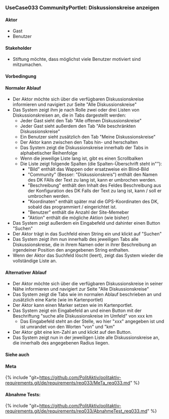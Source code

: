 
### UseCase033 CommunityPortlet: Diskussionskreise anzeigen

#### Aktor
 * Gast
 * Benutzer


#### Stakeholder
 * Stiftung möchte, dass möglichst viele Benutzer motiviert sind mitzumachen.


#### Vorbedingung

#### Normaler Ablauf
 * Der Aktor möchte sich über die verfügbaren Diskussionskreise informieren und navigiert zur Seite "Alle Diskussionskreise"
 * Das System zeigt ihm je nach Rolle zwei oder drei Listen von Diskussionskreisen an, die in Tabs dargestellt werden:
   * Jeder Gast sieht den Tab "Alle offenen Diskussionskreise"
   * Jeder Gast sieht außerdem den Tab "Alle beschränkten Diskussionskreise"
   * Ein Benutzer sieht zusätzlich den Tab "Meine Diskussionskreise"
   * Der Aktor kann zwischen den Tabs hin- und herschalten
   * Das System zeigt die Diskussionskreise innerhalb der Tabs in alphabetischer Reihenfolge
   * Wenn die jeweilige Liste lang ist, gibt es einen Scrollbalken
   * Die Liste zeigt folgende Spalten (die Spalten-Überschrift steht in""):
     * "Bild" enthält das Wappen oder ersatzweise ein Blind-Bild
     * "Community" (Besser: "Diskussionskreis") enthält den Namen des DK FAlls der Text zu lang ist, kann er umbrochen werden.
     * "Beschreibung" enthält den Inhalt des Feldes Beschreibung aus der Konfiguration des DK Falls der Text zu lang ist, kann / soll er umbrochen werden.
     * "Koordinaten" enthält später mal die GPS-Koordinaten des DK, sobald das programmiert / eingerichtet ist.
     * "Benutzer" enthält die Anzahl der Site-Memeber
     * "Aktion" enthält die mögliche Aktion (wie bisher)
 * Das System zeigt außerdem ein Eingabefeld und dahinter einen Button "Suchen"
 * Der Aktor trägt in das Suchfeld einen String ein und klickt auf "Suchen"
 * Das System zeigt ihm nun innerhalb des jeweiligen Tabs alle Diskussionskreise, die in ihrem Namen oder in ihrer Beschreibung an irgendeiner Position den angegebenen String enthalten.
 * Wenn der Aktor das Suchfeld löscht (leert), zeigt das System wieder die vollständige Liste an.


#### Alternativer Ablauf
 * Der Aktor möchte sich über die verfügbaren Diskussionskreise in seiner Nähe informieren und navigiert zur Seite "Alle Diskussionskreise"
 * Das System zeigt die Tabs wie im normalen Ablauf beschrieben an und zusätzlich eine Karte (wie im Kartenportlet)
 * Der Aktor kann einen Marker setzen wie im Kartenportlet.
 * Das System zeigt ein Eingabefeld an und einen Button mit der Beschriftung "suche alle Diskussionskreise im Umfeld" von xxx km
   * Das Eingabefeld steht an der Stelle, wo hier "xxx" angegeben ist und ist umrandet von den Worten "von" und "km"
 * Der Aktor gibt eine km-Zahl an und klickt auf den Button.
 * Das System zeigt nun in der jeweiligen Liste alle Diskussionskreise an, die innerhalb des angegebenen Radius liegen.


#### Siehe auch

#### Meta
{% include "git+https://github.com/PolitAktiv/politaktiv-requirements.git/de/requirements/req033/MeTa_req033.md" %} 


#### Abnahme Tests:
{% include "git+https://github.com/PolitAktiv/politaktiv-requirements.git/de/requirements/req033/AbnahmeTest_req033.md" %} 
